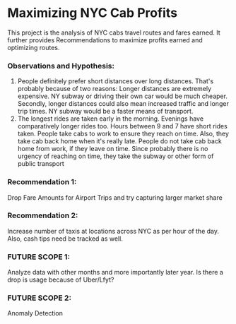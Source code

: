 # Maximizing NYC Cab Profits

This project is the analysis of NYC cabs travel routes and fares earned. It further provides Recommendations to maximize profits earned and optimizing routes.

### Observations and Hypothesis:

1. People definitely prefer short distances over long distances. That's probably because of two reasons: Longer distances are extremely expensive. NY subway or driving their own car would be much cheaper. Secondly, longer distances could also mean increased traffic and longer trip times. NY subway would be a faster means of transport.
2. The longest rides are taken early in the morning. Evenings have comparatively longer rides too. Hours between 9 and 7 have short rides taken. People take cabs to work to ensure they reach on time. Also, they take cab back home when it's really late. People do not take cab back home from work, if they leave on time. Since probably there is no urgency of reaching on time, they take the subway or other form of public transport



### Recommendation 1:
Drop Fare Amounts for Airport Trips and try capturing larger market share
### Recommendation 2:
Increase number of taxis at locations across NYC as per hour of the day. Also, cash tips need be tracked as well.

### FUTURE SCOPE 1:
Analyze data with other months and more importantly later year. Is there a drop is usage because of Uber/Lfyt?
### FUTURE SCOPE 2:
Anomaly Detection

